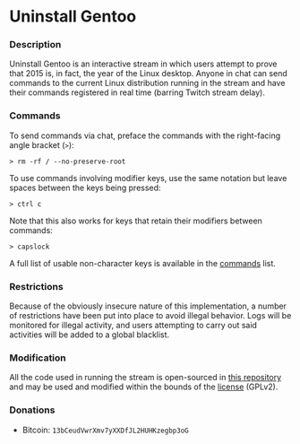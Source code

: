 Uninstall Gentoo
================

### Description

Uninstall Gentoo is an interactive stream in which users attempt to prove that 2015 is, in fact, the year of the Linux desktop. Anyone in chat can send commands to the current Linux distribution running in the stream and have their commands registered in real time (barring Twitch stream delay).



### Commands

To send commands via chat, preface the commands with the right-facing angle bracket (`>`):

```
> rm -rf / --no-preserve-root
```

To use commands involving modifier keys, use the same notation but leave spaces between the keys being pressed:

```
> ctrl c
```

Note that this also works for keys that retain their modifiers between commands:

```
> capslock
```

A full list of usable non-character keys is available in the [commands](https://github.com/kvchen/uninstallgentoo/blob/master/docs/commands.md) list.


### Restrictions

Because of the obviously insecure nature of this implementation, a number of restrictions have been put into place to avoid illegal behavior. Logs will be monitored for illegal activity, and users attempting to carry out said activities will be added to a global blacklist.



### Modification

All the code used in running the stream is open-sourced in [this repository](https://github.com/kvchen/uninstallgentoo) and may be used and modified within the bounds of the [license](https://github.com/kvchen/uninstallgentoo/blob/master/LICENSE) (GPLv2).



### Donations

* Bitcoin: `13bCeudVwrXmv7yXXDfJL2HUHKzegbp3oG`
